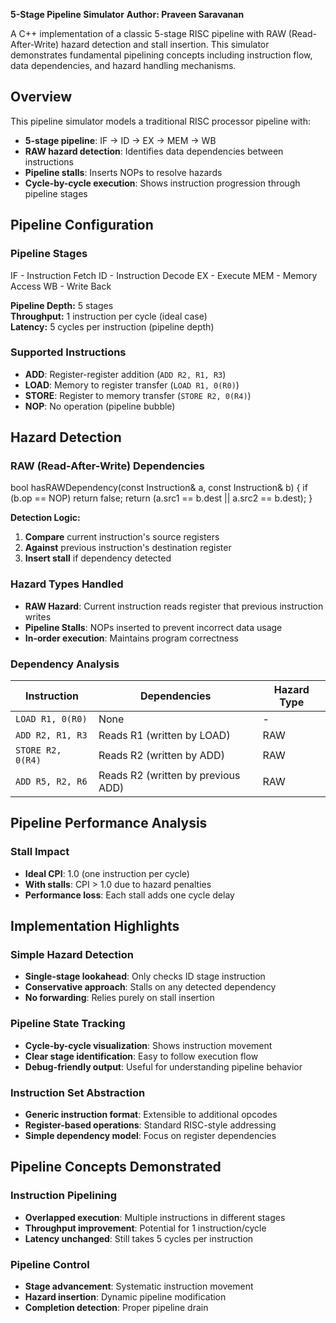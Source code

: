**5-Stage Pipeline Simulator**
**Author: Praveen Saravanan**

A C++ implementation of a classic 5-stage RISC pipeline with RAW (Read-After-Write) hazard detection and stall insertion. This simulator demonstrates fundamental pipelining concepts including instruction flow, data dependencies, and hazard handling mechanisms.

## Overview

This pipeline simulator models a traditional RISC processor pipeline with:
- **5-stage pipeline**: IF → ID → EX → MEM → WB
- **RAW hazard detection**: Identifies data dependencies between instructions
- **Pipeline stalls**: Inserts NOPs to resolve hazards
- **Cycle-by-cycle execution**: Shows instruction progression through pipeline stages

## Pipeline Configuration
### Pipeline Stages
IF  - Instruction Fetch
ID  - Instruction Decode
EX  - Execute
MEM - Memory Access
WB  - Write Back

**Pipeline Depth:** 5 stages  
**Throughput:** 1 instruction per cycle (ideal case)  
**Latency:** 5 cycles per instruction (pipeline depth)


### Supported Instructions
- **ADD**: Register-register addition (`ADD R2, R1, R3`)
- **LOAD**: Memory to register transfer (`LOAD R1, 0(R0)`)
- **STORE**: Register to memory transfer (`STORE R2, 0(R4)`)
- **NOP**: No operation (pipeline bubble)

## Hazard Detection

### RAW (Read-After-Write) Dependencies
bool hasRAWDependency(const Instruction& a, const Instruction& b) {
    if (b.op == NOP) return false;
    return (a.src1 == b.dest || a.src2 == b.dest);
}

**Detection Logic:**
1. **Compare** current instruction's source registers
2. **Against** previous instruction's destination register
3. **Insert stall** if dependency detected

### Hazard Types Handled
- **RAW Hazard**: Current instruction reads register that previous instruction writes
- **Pipeline Stalls**: NOPs inserted to prevent incorrect data usage
- **In-order execution**: Maintains program correctness


### Dependency Analysis
| Instruction | Dependencies | Hazard Type |
|-------------|--------------|-------------|
| `LOAD R1, 0(R0)` | None | - |
| `ADD R2, R1, R3` | Reads R1 (written by LOAD) | RAW |
| `STORE R2, 0(R4)` | Reads R2 (written by ADD) | RAW |
| `ADD R5, R2, R6` | Reads R2 (written by previous ADD) | RAW |


## Pipeline Performance Analysis

### Stall Impact
- **Ideal CPI**: 1.0 (one instruction per cycle)
- **With stalls**: CPI > 1.0 due to hazard penalties
- **Performance loss**: Each stall adds one cycle delay

## Implementation Highlights
### Simple Hazard Detection
- **Single-stage lookahead**: Only checks ID stage instruction
- **Conservative approach**: Stalls on any detected dependency
- **No forwarding**: Relies purely on stall insertion

### Pipeline State Tracking
- **Cycle-by-cycle visualization**: Shows instruction movement
- **Clear stage identification**: Easy to follow execution flow
- **Debug-friendly output**: Useful for understanding pipeline behavior

### Instruction Set Abstraction
- **Generic instruction format**: Extensible to additional opcodes
- **Register-based operations**: Standard RISC-style addressing
- **Simple dependency model**: Focus on register dependencies

## Pipeline Concepts Demonstrated
### Instruction Pipelining
- **Overlapped execution**: Multiple instructions in different stages
- **Throughput improvement**: Potential for 1 instruction/cycle
- **Latency unchanged**: Still takes 5 cycles per instruction

### Pipeline Control
- **Stage advancement**: Systematic instruction movement
- **Hazard insertion**: Dynamic pipeline modification
- **Completion detection**: Proper pipeline drain

